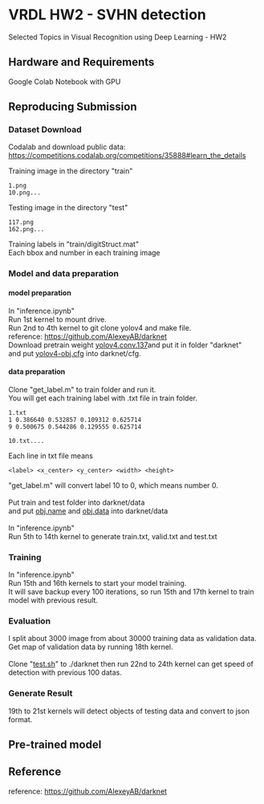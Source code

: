 # VRDL HW2 - SVHN detection
Selected Topics in Visual Recognition using Deep Learning - HW2

## Hardware and Requirements
Google Colab Notebook with GPU

## Reproducing Submission

### Dataset Download
Codalab and download public data: <br>https://competitions.codalab.org/competitions/35888#learn_the_details<br>

Training image in the directory "train"
```
1.png
10.png...
```
Testing image in the directory "test"
```
117.png
162.png...
```
Training labels in "train/digitStruct.mat"<br> Each bbox and number in each training image<br>

### Model and data preparation
#### model preparation
In "inference.ipynb"<br>Run 1st kernel to mount drive.<br>Run 2nd to 4th kernel to git clone yolov4 and make file.<br>reference: https://github.com/AlexeyAB/darknet<br>Download pretrain weight [yolov4.conv.137](https://github.com/AlexeyAB/darknet/releases/download/darknet_yolo_v3_optimal/yolov4.conv.137)and put it in folder "darknet" <br>and put [yolov4-obj.cfg](https://github.com/axde954e6/NYCU_VRDL/blob/main/HW2/yolov4-obj.cfg) into darknet/cfg.

#### data preparation
Clone "get_label.m" to train folder and run it.<br>You will get each training label with .txt file in train folder.<br>

```
1.txt
1 0.386640 0.532857 0.109312 0.625714
9 0.500675 0.544286 0.129555 0.625714

10.txt....
```
Each line in txt file means
```
<label> <x_center> <y_center> <width> <height>
```
"get_label.m" will convert label 10 to 0, which means number 0.<br><br>Put train and test folder into darknet/data<br>and put [obj.name](https://github.com/axde954e6/NYCU_VRDL/blob/main/HW2/obj.names) and [obj.data](https://github.com/axde954e6/NYCU_VRDL/blob/main/HW2/obj.data) into darknet/data <br><br>In "inference.ipynb"<br>Run 5th to 14th kernel to generate train.txt, valid.txt and test.txt


### Training
In "inference.ipynb"<br>Run 15th and 16th kernels to start your model training.<br>It will save backup every 100 iterations, so run 15th and 17th kernel to train model with previous result.<br>

### Evaluation
I split about 3000 image from about 30000 training data as validation data.<br>Get map of validation data by running 18th kernel.<br><br>Clone "[test.sh](https://github.com/axde954e6/NYCU_VRDL/blob/main/HW2/test.sh)" to ./darknet then run 22nd to 24th kernel can get speed of detection with previous 100 datas.

### Generate Result
19th to 21st kernels will detect objects of testing data and  convert to json format.

## Pre-trained model


## Reference
reference: https://github.com/AlexeyAB/darknet
